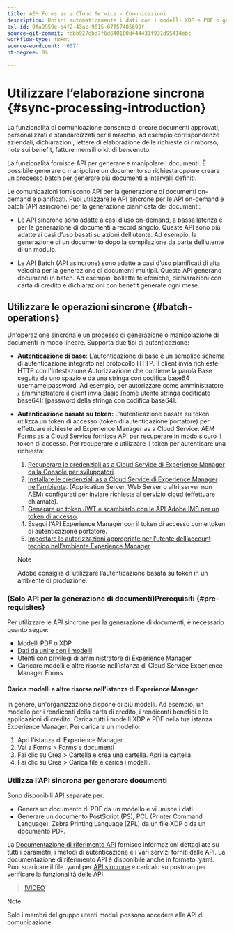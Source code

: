 ```yaml
---
title: AEM Forms as a Cloud Service - Comunicazioni
description: Unisci automaticamente i dati con i modelli XDP e PDF o genera l’output nei formati PCL, ZPL e PostScript
exl-id: 9fa9959e-b4f2-43ac-9015-07f57485699f
source-git-commit: fdbb927dbd7f6d640100d444431f931d95414ebc
workflow-type: tm+mt
source-wordcount: '657'
ht-degree: 0%

---
```



# Utilizzare l’elaborazione sincrona {#sync-processing-introduction}

La funzionalità di comunicazione consente di creare documenti approvati, personalizzati e standardizzati per il marchio, ad esempio corrispondenze aziendali, dichiarazioni, lettere di elaborazione delle richieste di rimborso, note sui benefit, fatture mensili o kit di benvenuto.

La funzionalità fornisce API per generare e manipolare i documenti. È possibile generare o manipolare un documento su richiesta oppure creare un processo batch per generare più documenti a intervalli definiti.

Le comunicazioni forniscono API per la generazione di documenti on-demand e pianificati. Puoi utilizzare le API sincrone per le API on-demand e batch (API asincrone) per la generazione pianificata dei documenti:

* Le API sincrone sono adatte a casi d’uso on-demand, a bassa latenza e per la generazione di documenti a record singolo. Queste API sono più adatte ai casi d’uso basati su azioni dell’utente. Ad esempio, la generazione di un documento dopo la compilazione da parte dell’utente di un modulo.

* Le API Batch (API asincrone) sono adatte a casi d’uso pianificati di alta velocità per la generazione di documenti multipli. Queste API generano documenti in batch. Ad esempio, bollette telefoniche, dichiarazioni con carta di credito e dichiarazioni con benefit generate ogni mese.

## Utilizzare le operazioni sincrone {#batch-operations}

Un&#39;operazione sincrona è un processo di generazione o manipolazione di documenti in modo lineare. Supporta due tipi di autenticazione:

* **Autenticazione di base**: L’autenticazione di base è un semplice schema di autenticazione integrato nel protocollo HTTP. Il client invia richieste HTTP con l&#39;intestazione Autorizzazione che contiene la parola Base seguita da uno spazio e da una stringa con codifica base64 username:password. Ad esempio, per autorizzare come amministratore / amministratore il client invia Basic [nome utente stringa codificato base64]: [password della stringa con codifica base64].

* **Autenticazione basata su token:** L’autenticazione basata su token utilizza un token di accesso (token di autenticazione portatore) per effettuare richieste ad Experience Manager as a Cloud Service. AEM Forms as a Cloud Service fornisce API per recuperare in modo sicuro il token di accesso. Per recuperare e utilizzare il token per autenticare una richiesta:

   1. [Recuperare le credenziali as a Cloud Service di Experience Manager dalla Console per sviluppatori](https://experienceleague.adobe.com/docs/experience-manager-learn/getting-started-with-aem-headless/authentication/service-credentials.html).
   1. [Installare le credenziali as a Cloud Service di Experience Manager nell’ambiente](https://experienceleague.adobe.com/docs/experience-manager-learn/getting-started-with-aem-headless/authentication/service-credentials.html). (Application Server, Web Server o altri server non AEM) configurati per inviare richieste al servizio cloud (effettuare chiamate).
   1. [Generare un token JWT e scambiarlo con le API Adobe IMS per un token di accesso](https://experienceleague.adobe.com/docs/experience-manager-learn/getting-started-with-aem-headless/authentication/service-credentials.html).
   1. Esegui l’API Experience Manager con il token di accesso come token di autenticazione portatore.
   1. [Impostare le autorizzazioni appropriate per l’utente dell’account tecnico nell’ambiente Experience Manager](https://experienceleague.adobe.com/docs/experience-manager-learn/getting-started-with-aem-headless/authentication/service-credentials.html?lang=en#configure-access-in-aem).

   >[!NOTE]
   >
   >Adobe consiglia di utilizzare l’autenticazione basata su token in un ambiente di produzione.

### (Solo API per la generazione di documenti)Prerequisiti {#pre-requisites}

Per utilizzare le API sincrone per la generazione di documenti, è necessario quanto segue:

* Modelli PDF o XDP
* [Dati da unire con i modelli](#form-data)
* Utenti con privilegi di amministratore di Experience Manager
* Caricare modelli e altre risorse nell’istanza di Cloud Service Experience Manager Forms

#### Carica modelli e altre risorse nell’istanza di Experience Manager

In genere, un&#39;organizzazione dispone di più modelli. Ad esempio, un modello per i rendiconti della carta di credito, i rendiconti benefici e le applicazioni di credito. Carica tutti i modelli XDP e PDF nella tua istanza Experience Manager. Per caricare un modello:

1. Apri l’istanza di Experience Manager .
1. Vai a Forms > Forms e documenti
1. Fai clic su Crea > Cartella e crea una cartella. Apri la cartella.
1. Fai clic su Crea > Carica file e carica i modelli.

### Utilizza l’API sincrona per generare documenti

Sono disponibili API separate per:

* Genera un documento di PDF da un modello e vi unisce i dati.
* Generare un documento PostScript (PS), PCL (Printer Command Language), Zebra Printing Language (ZPL) da un file XDP o da un documento PDF.

La [Documentazione di riferimento API](https://www.adobe.io/experience-manager-forms-cloud-service-developer-reference/api/sync/#tag/Communications-Services) fornisce informazioni dettagliate su tutti i parametri, i metodi di autenticazione e i vari servizi forniti dalle API. La documentazione di riferimento API è disponibile anche in formato .yaml. Puoi scaricare il file .yaml per [API sincrone](assets/sync.yaml) e caricalo su postman per verificare la funzionalità delle API.

>[!VIDEO](https://video.tv.adobe.com/v/335771)

>[!NOTE]
>
>Solo i membri del gruppo utenti moduli possono accedere alle API di comunicazione.
